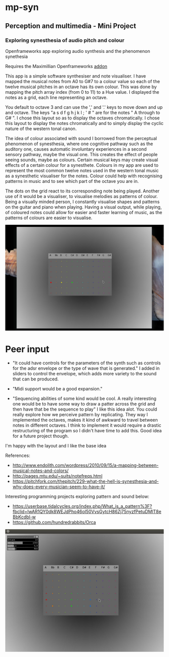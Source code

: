 # mp-syn
## Perception and multimedia - Mini Project
### Exploring synesthesia of audio pitch and colour

Openframeworks app exploring audio synthesis and the phenomenon synethesia

Requires the Maximillian Openframeworks [addon](https://github.com/micknoise/Maximilian)

This app is a simple software synthesiser and note visualiser. I have mapped the musical notes from A0 to G#7 to a colour value so each of the twelve musical pitches in an octave has its own colour. This was done by mapping the pitch array index (from 0 to 11) to a Hue value. I displayed the notes as a grid, each line representing an octave.

You default to octave 3 and can use the ',' and '.' keys to move down and up and octave. The keys "a s d f g h j k l ; ' # " are for the notes " A through to G# ". I chose this layout so as to display the octaves chromatically. I chose this layout to display the notes chromatically and to simply display the cyclic nature of the western tonal canon.

The idea of colour associated with sound I borrowed from the perceptual phenomenon of synesthesia, where one cognitive pathway such as the auditory one, causes automatic involuntary experiences in a second sensory pathway, maybe the visual one. This creates the effect of people seeing sounds, maybe as colours. Certain musical keys may create visual effects of a certain colour for a synesthete. Colours in my app are used to represent the most common twelve notes used in the western tonal music as a synesthetic visualiser for the notes. Colour could help with recognising patterns in music and to see which part of the octave you are in.

The dots on the grid react to its corresponding note being played. Another use of it would be a visualiser, to visualise melodies as patterns of colour. Being a visually minded person, I constantly visualise shapes and patterns on the guitar and piano when playing. Having a visual output, while playing, of coloured notes could allow for easier and faster learning of music, as the patterns of colours are easier to visualise.

![Interface image ](https://github.com/C1harlieL/mp-syn/blob/master/interface.jpeg)

# Peer input

- "It could have controls for the parameters of the synth such as controls for the adsr envelope or the type of wave that is generated."
  I added in sliders to control the envelope, which adds more variety to the sound that can be produced.

- "Midi support would be a good expansion."

- "Sequencing abilities of some kind would be cool. A really interesting one would be to have some way to draw a patter across the grid and then have that be the sequence to play"
   I like this idea alot. You could really explore how we perceive pattern by replicating. They way I implemented the octaves, makes it kind of awkward to travel between notes in different octaves. I think to implement it would require a drastic restructuring of the program so I didn't have time to add this. Good idea for a future project though.

I'm happy with the layout and I like the base idea

References:

- http://www.endolith.com/wordpress/2010/09/15/a-mapping-between-musical-notes-and-colors/
- http://pages.mtu.edu/~suits/notefreqs.html
- https://pitchfork.com/thepitch/229-what-the-hell-is-synesthesia-and-why-does-every-musician-seem-to-have-it/

Interesting programming projects exploring  pattern and sound below:
- https://userbase.tidalcycles.org/index.php/What_is_a_pattern%3F?fbclid=IwAR1QY0dk8WEJdPho46oI50VvsGytcH86Zj75nyzfPetuDMlT8eBbKcdbl-w
- https://github.com/hundredrabbits/Orca

![Mpsyn image ](https://github.com/C1harlieL/mp-syn/blob/master/mpsyn.jpeg)
